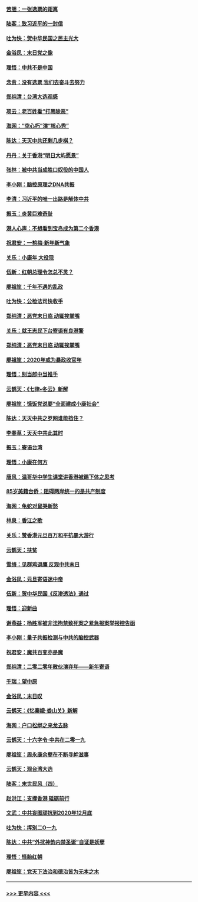 #### [苦胆：一张选票的距离](../pages/nsc993/n11788914.md?t=01131531) 
#### [陆客：致习近平的一封信](../pages/nsc993/n11788867.md?t=01131531) 
#### [吐为快：贺中华民国之民主光大](../pages/nsc993/n11788618.md?t=01131531) 
#### [金浴凤：末日党之像](../pages/nsc993/n11787475.md?t=01131531) 
#### [理悟：中共不是中国](../pages/nsc993/n11787463.md?t=01131531) 
#### [念贲：没有选票  我们去奋斗去努力](../pages/nsc993/n11787398.md?t=01131531) 
#### [郑纯清：台湾大选观感](../pages/nsc993/n11786210.md?t=01131531) 
#### [项云：老百姓看“打黑除恶”](../pages/nsc993/n11785398.md?t=01131531) 
#### [海网：“空心朽”演“核心秀”](../pages/nsc993/n11783874.md?t=01131531) 
#### [陈达：天灭中共还剩几步棋？](../pages/nsc993/n11783719.md?t=01131531) 
#### [丹丹：关于香港“明日大屿愿景”](../pages/nsc993/n11783273.md?t=01131531) 
#### [张林：被中共当成牲口奴役的中国人](../pages/nsc993/n11782397.md?t=01131531) 
#### [李小刚：脑控原理之DNA共振](../pages/nsc993/n11780962.md?t=01131531) 
#### [李清：习近平的唯一出路是解体中共](../pages/nsc993/n11780866.md?t=01131531) 
#### [振玉：炎黄巨难奇耻](../pages/nsc993/n11779632.md?t=01131531) 
#### [港人心声：不想看到宝岛成为第二个香港](../pages/nsc993/n11778817.md?t=01131531) 
#### [祝君安：一剪梅‧新年新气象](../pages/nsc993/n11776340.md?t=01131531) 
#### [关乐：小康年 大役现](../pages/nsc993/n11774213.md?t=01131531) 
#### [伍新：红朝总理令怎总不灵？](../pages/nsc993/n11770813.md?t=01131531) 
#### [廖祖笙：千年不遇的乱政](../pages/nsc993/n11770373.md?t=01131531) 
#### [吐为快：公检法司快收手](../pages/nsc993/n11770359.md?t=01131531) 
#### [郑纯清：恶党末日临 动辄挨掌嘴](../pages/nsc993/n11769912.md?t=01131531) 
#### [关乐：就王志民下台寄语有良港警](../pages/nsc993/n11769903.md?t=01131531) 
#### [郑纯清：恶党末日临 动辄挨掌嘴](../pages/nsc993/n11769356.md?t=01131531) 
#### [廖祖笙：2020年或为暴政收官年](../pages/nsc993/n11768216.md?t=01131531) 
#### [理悟：别当郎中当推手](../pages/nsc993/n11768243.md?t=01131531) 
#### [云鹤天：《七律▪冬云》新解](../pages/nsc993/n11768204.md?t=01131531) 
#### [廖祖笙：饿饭党说要“全面建成小康社会”](../pages/nsc993/n11767482.md?t=01131531) 
#### [陈达：天灭中共之罗网谁能挡住？](../pages/nsc993/n11767465.md?t=01131531) 
#### [李春草：天灭中共此其时](../pages/nsc993/n11767452.md?t=01131531) 
#### [振玉：寄语台湾](../pages/nsc993/n11767432.md?t=01131531) 
#### [理悟：小康在何方](../pages/nsc993/n11767394.md?t=01131531) 
#### [唐风：温哥华中学生课堂讲香港被踢下体之思考](../pages/nsc993/n11766848.md?t=01131531) 
#### [85岁美籍台侨：阻碍两岸统一的是共产制度](../pages/nsc993/n11765043.md?t=01131531) 
#### [海网：龟蛇对鼠哭新愁](../pages/nsc993/n11764895.md?t=01131531) 
#### [林泉：香江之歌](../pages/nsc993/n11764415.md?t=01131531) 
#### [关乐：赞香港元旦百万和平抗暴大游行](../pages/nsc993/n11764382.md?t=01131531) 
#### [云鹤天：扶贫](../pages/nsc993/n11764245.md?t=01131531) 
#### [雪绮：见群鸡退鹰  反观中共末日](../pages/nsc993/n11762112.md?t=01131531) 
#### [金浴凤：元旦寄语迷中帝](../pages/nsc993/n11761788.md?t=01131531) 
#### [伍新：贺中华民国《反渗透法》通过](../pages/nsc993/n11761994.md?t=01131531) 
#### [理悟：迎新曲](../pages/nsc993/n11761152.md?t=01131531) 
#### [谢燕益：杨胜军被非法拘禁致死案之紧急报案举报控告函](../pages/nsc993/n11756134.md?t=01131531) 
#### [李小刚：量子共振检测与中共的脑控武器](../pages/nsc993/n11754518.md?t=01131531) 
#### [祝君安：魔共百变亦是魔](../pages/nsc993/n11754469.md?t=01131531) 
#### [郑纯清：二零二零年散伙演弃年——新年寄语](../pages/nsc993/n11754195.md?t=01131531) 
#### [千瑞：望中原](../pages/nsc993/n11754159.md?t=01131531) 
#### [金浴凤：末日叹](../pages/nsc993/n11752359.md?t=01131531) 
#### [云鹤天：《忆秦娥‧娄山关》新解](../pages/nsc993/n11752348.md?t=01131531) 
#### [海网：户口松绑之来龙去脉](../pages/nsc993/n11752328.md?t=01131531) 
#### [云鹤天：十六字令‧中共在二零一九](../pages/nsc993/n11752305.md?t=01131531) 
#### [廖祖笙：周永康余孽在不断寻衅滋事](../pages/nsc993/n11751013.md?t=01131531) 
#### [云鹤天：观台湾大选](../pages/nsc993/n11751007.md?t=01131531) 
#### [陆客：末世民风（四）](../pages/nsc993/n11749203.md?t=01131531) 
#### [赵洪江：支撑香港 砥砺前行](../pages/nsc993/n11748482.md?t=01131531) 
#### [文武：中共妄图顽抗到2020年12月底](../pages/nsc993/n11748446.md?t=01131531) 
#### [吐为快：挥别二O一九](../pages/nsc993/n11748411.md?t=01131531) 
#### [陈达：中共“外扰神韵内禁圣诞”自证是妖孽](../pages/nsc993/n11748226.md?t=01131531) 
#### [理悟：怪胎红朝](../pages/nsc993/n11748206.md?t=01131531) 
#### [廖祖笙：党天下法治和德治皆为无本之木](../pages/nsc993/n11748135.md?t=01131531) 

----
#### [ >>> 更早内容 <<< ](../indexes/nsc993-earlier.md)
